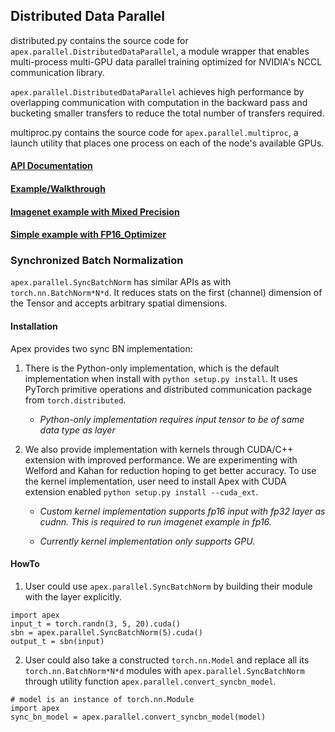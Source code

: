 ## Distributed Data Parallel

distributed.py contains the source code for `apex.parallel.DistributedDataParallel`, a module wrapper that enables multi-process multi-GPU data parallel training optimized for NVIDIA's NCCL communication library.

`apex.parallel.DistributedDataParallel` achieves high performance by overlapping communication with
computation in the backward pass and bucketing smaller transfers to reduce the total number of
transfers required.

multiproc.py contains the source code for `apex.parallel.multiproc`, a launch utility that places one process on each of the node's available GPUs.

#### [API Documentation](https://nvidia.github.io/apex/parallel.html)

#### [Example/Walkthrough](https://github.com/NVIDIA/apex/tree/master/examples/distributed)

#### [Imagenet example with Mixed Precision](https://github.com/NVIDIA/apex/tree/master/examples/imagenet)

#### [Simple example with FP16_Optimizer](https://github.com/NVIDIA/apex/tree/master/examples/FP16_Optimizer_simple/distributed_apex)

### Synchronized Batch Normalization

`apex.parallel.SyncBatchNorm` has similar APIs as with `torch.nn.BatchNorm*N*d`.
It reduces stats on the first (channel) dimension of the Tensor and accepts
arbitrary spatial dimensions.

#### Installation

Apex provides two sync BN implementation:

1. There is the Python-only implementation, which is the default implementation
   when install with `python setup.py install`.
   It uses PyTorch primitive operations and distributed communication package from
   `torch.distributed`.

   - _Python-only implementation requires input tensor to be of same data type as
     layer_

2. We also provide implementation with kernels through CUDA/C++ extension with
   improved performance. We are experimenting with Welford and Kahan for reduction
   hoping to get better accuracy.
   To use the kernel implementation, user need to install Apex with CUDA extension
   enabled `python setup.py install --cuda_ext`.

   - _Custom kernel implementation supports fp16 input with fp32 layer as cudnn.
     This is required to run imagenet example in fp16._

   - _Currently kernel implementation only supports GPU._

#### HowTo

1. User could use `apex.parallel.SyncBatchNorm` by building their module with
   the layer explicitly.

```
import apex
input_t = torch.randn(3, 5, 20).cuda()
sbn = apex.parallel.SyncBatchNorm(5).cuda()
output_t = sbn(input)
```

2. User could also take a constructed `torch.nn.Model` and replace all its `torch.nn.BatchNorm*N*d` modules with `apex.parallel.SyncBatchNorm` through utility function `apex.parallel.convert_syncbn_model`.

```
# model is an instance of torch.nn.Module
import apex
sync_bn_model = apex.parallel.convert_syncbn_model(model)
```
